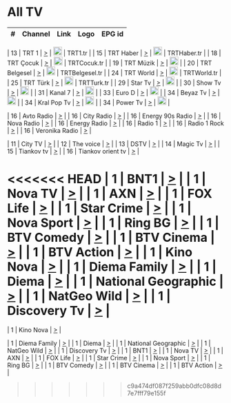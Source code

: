 <h1>All TV</h1>

| #   | Channel        | Link  | Logo | EPG id |
|:---:|:--------------:|:-----:|:----:|:------:|

| 13  | TRT 1            | [>](https://tv-trt1.medya.trt.com.tr/master.m3u8) | <img height="20" src="https://i.imgur.com/j786OLG.png"/> | TRT1.tr |
| 15  | TRT Haber        | [>](https://tv-trthaber.medya.trt.com.tr/master.m3u8) | <img height="20" src="https://i.imgur.com/OVfo8Ab.png"/> | TRTHaber.tr |
| 18  | TRT Çocuk        | [>](https://tv-trtcocuk.medya.trt.com.tr/master.m3u8) | <img height="20" src="https://i.imgur.com/QLFmD6d.png"/> | TRTCocuk.tr |
| 19  | TRT Müzik        | [>](https://tv-trtmuzik.medya.trt.com.tr/master.m3u8) | <img height="20" src="https://i.imgur.com/fIVFCEd.png"/> |
| 20  | TRT Belgesel     | [>](https://tv-trtbelgesel.medya.trt.com.tr/master.m3u8) | <img height="20" src="https://i.imgur.com/MGO87pe.png"/> | TRTBelgesel.tr |
| 24  | TRT World        | [>](https://tv-trtworld.medya.trt.com.tr/master.m3u8) | <img height="20" src="https://i.imgur.com/JEA2xpv.png"/> | TRTWorld.tr |
| 25  | TRT Türk         | [>](https://tv-trtturk.medya.trt.com.tr/master.m3u8) | <img height="20" src="https://i.imgur.com/OSTOQNw.png"/> | TRTTurk.tr |
| 29  | Star Tv   | [>](https://dogus-live.daioncdn.net/startv/startv_360p.m3u8) | <img height="20" src="https://i.imgur.com/IebUZx1.png"/> |
| 30  | Show Tv     | [>](https://ciner-live.daioncdn.net/showtv/showtv.m3u8) | <img height="20" src="https://i.imgur.com/IebUZx1.png"/> |
| 31  | Kanal 7     | [>](https://kanal7-live.daioncdn.net/kanal7/kanal7.m3u8) | <img height="20" src="https://i.imgur.com/IebUZx1.png"/> |
| 33  | Euro D    | [>](https://www.youtube.com/user/KanalD/live) | <img height="20" src="https://i.imgur.com/IebUZx1.png"/> |
| 34  | Beyaz Tv     | [>](https://beyaztv-live.daioncdn.net/beyaztv/beyaztv.m3u8) | <img height="20" src="https://i.imgur.com/IebUZx1.png"/> |
| 34  | Kral Pop Tv     | [>](https://www.youtube.com/watch?v=GuFTuKoXepw) | <img height="20" src="https://i.imgur.com/IebUZx1.png"/> |
| 34  | Power Tv     | [>](https://livetv.powerapp.com.tr/powerTV/powerhd.smil/chunklist.m3u8) | <img height="20" src="https://i.imgur.com/IebUZx1.png"/> |

| 16  | Avto Radio | [>](http://stream.metacast.eu/avtoradio.mp3.m3u) |
| 16  | City Radio | [>](http://stream.metacast.eu/city.aac.m3u) |
| 16  | Energy 90s Radio | [>](http://stream.metacast.eu/energy-90s.m3u) |
| 16  | Nova Radio | [>](http://stream.metacast.eu/nova.aac.m3u) |
| 16  | Energy Radio | [>](http://stream.metacast.eu/nrj.aac.m3u) |
| 16  | Radio 1 | [>](http://stream.metacast.eu/radio1.aac.m3u) |
| 16  | Radio 1 Rock | [>](http://stream.metacast.eu/radio1rock.aac.m3u) |
| 16  | Veronika Radio | [>](http://stream.metacast.eu/veronika.aac.m3u) |

| 11  | City TV | [>](https://tv.city.bg/play/tshls/citytv/index.m3u8) |
| 12  | The voice | [>](https://bss1.neterra.tv/thevoice/thevoice.m3u8) |
| 13  | DSTV | [>](http://46.249.95.140:8081/hls/data.m3u8) |
| 14  | Magic Tv | [>](https://bss1.neterra.tv/magictv/magictv.m3u8) |
| 15  | Tiankov tv | [>](https://streamer103.neterra.tv/tiankov-folk/live.m3u8) |
| 16  | Tiankov orient tv | [>](https://streamer103.neterra.tv/tiankov-orient/live.m3u8) |

<<<<<<< HEAD
| 1 | BNT1 | [>](https://ymkaya.xyz:24820/tv/bnt1/playlist.m3u8?wmsAuthSign=c2VydmVyX3RpbWU9My8xNy8yMDI1IDE6Mjk6NDYgUE0maGFzaF92YWx1ZT1qc0ltNnlvMmVZQzdnbFNZVVFRR0xBPT0mdmFsaWRtaW51dGVzPTYw) |
| 1 | Nova TV | [>](https://ymkaya.xyz:24820/tv/novatv/playlist.m3u8?wmsAuthSign=c2VydmVyX3RpbWU9My8xNy8yMDI1IDE6Mjk6NTYgUE0maGFzaF92YWx1ZT03QmNrUUFtNllUYWlBTHVrMUFSeStBPT0mdmFsaWRtaW51dGVzPTYw) |
| 1 | AXN | [>](https://ymkaya.xyz:24820/tv/axn/playlist.m3u8?wmsAuthSign=c2VydmVyX3RpbWU9My8xNy8yMDI1IDE6MzA6MDYgUE0maGFzaF92YWx1ZT1saVRhV094ZGNKbFVpbjg3R1ZIWEh3PT0mdmFsaWRtaW51dGVzPTYw) |
| 1 | FOX Life | [>](https://ymkaya.xyz:24820/tv/foxlife/playlist.m3u8?wmsAuthSign=c2VydmVyX3RpbWU9My8xNy8yMDI1IDE6MzA6MTYgUE0maGFzaF92YWx1ZT04TW1Mb3Vyc0ZiWG5XcUtubHZBWG1BPT0mdmFsaWRtaW51dGVzPTYw) |
| 1 | Star Crime | [>](https://ymkaya.xyz:24820/tv/foxcrime/playlist.m3u8?wmsAuthSign=c2VydmVyX3RpbWU9My8xNy8yMDI1IDE6MzA6MjUgUE0maGFzaF92YWx1ZT03MlBUT20zRkthSC84bGwzQlczVzZnPT0mdmFsaWRtaW51dGVzPTYw) |
| 1 | Nova Sport | [>](https://ymkaya.xyz:24820/tv/novasport/playlist.m3u8?wmsAuthSign=c2VydmVyX3RpbWU9My8xNy8yMDI1IDE6MzA6MzggUE0maGFzaF92YWx1ZT1MWGRUVDh6N2dDbXRvUW8vNHZYL1ZBPT0mdmFsaWRtaW51dGVzPTYw) |
| 1 | Ring BG | [>](https://ymkaya.xyz:24820/tv/ringbg/playlist.m3u8?wmsAuthSign=c2VydmVyX3RpbWU9My8xNy8yMDI1IDE6MzA6NDggUE0maGFzaF92YWx1ZT10MFlSUC85anV0ZVV1K2hCVWFTaFRnPT0mdmFsaWRtaW51dGVzPTYw) |
| 1 | BTV Comedy | [>](https://ymkaya.xyz:24820/tv/btvcomedy/playlist.m3u8?wmsAuthSign=c2VydmVyX3RpbWU9My8xNy8yMDI1IDE6MzA6NTggUE0maGFzaF92YWx1ZT02R2VlM1FsRkVNb3hYYm5pNzlpbmNRPT0mdmFsaWRtaW51dGVzPTYw) |
| 1 | BTV Cinema | [>](https://ymkaya.xyz:24820/tv/btvcinema/playlist.m3u8?wmsAuthSign=c2VydmVyX3RpbWU9My8xNy8yMDI1IDE6MzE6MDcgUE0maGFzaF92YWx1ZT1DUTBuaGQ2anVTVW9rV0M1UDJ5UHFnPT0mdmFsaWRtaW51dGVzPTYw) |
| 1 | BTV Action | [>](https://ymkaya.xyz:24820/tv/btvaction/playlist.m3u8?wmsAuthSign=c2VydmVyX3RpbWU9My8xNy8yMDI1IDE6MzE6MTcgUE0maGFzaF92YWx1ZT04cEJ6R0xwaUo1VWtPdUFoNzZQR3dRPT0mdmFsaWRtaW51dGVzPTYw) |
| 1 | Kino Nova | [>](https://ymkaya.xyz:24820/tv/kinonova/playlist.m3u8?wmsAuthSign=c2VydmVyX3RpbWU9My8xNy8yMDI1IDE6MzE6MjYgUE0maGFzaF92YWx1ZT1rV2IvT0xXclNwTVE3aFRKRHV4Q3NRPT0mdmFsaWRtaW51dGVzPTYw) |
| 1 | Diema Family | [>](https://ymkaya.xyz:24820/tv/diemafamily/playlist.m3u8?wmsAuthSign=c2VydmVyX3RpbWU9My8xNy8yMDI1IDE6MzE6MzYgUE0maGFzaF92YWx1ZT1WN0JTU0ZIVzAwSlhrWlVkZ0lCKy93PT0mdmFsaWRtaW51dGVzPTYw) |
| 1 | Diema | [>](https://ymkaya.xyz:24820/tv/diema/playlist.m3u8?wmsAuthSign=c2VydmVyX3RpbWU9My8xNy8yMDI1IDE6MzI6MzAgUE0maGFzaF92YWx1ZT1za244a2trL3F3MnFKYTJYQ2ZUK1ZBPT0mdmFsaWRtaW51dGVzPTYw) |
| 1 | National Geographic | [>](https://ymkaya.xyz:24820/tv/natgeo/playlist.m3u8?wmsAuthSign=c2VydmVyX3RpbWU9My8xNy8yMDI1IDE6MzI6NDAgUE0maGFzaF92YWx1ZT1acGhGakNwRlN6RGJSV2taSHVRakZ3PT0mdmFsaWRtaW51dGVzPTYw) |
| 1 | NatGeo Wild | [>](https://ymkaya.xyz:24820/tv/natgeowild/playlist.m3u8?wmsAuthSign=c2VydmVyX3RpbWU9My8xNy8yMDI1IDE6MzI6NDkgUE0maGFzaF92YWx1ZT0vUVNKdi9UQ1BnWUdiK0tYZXRhaUFRPT0mdmFsaWRtaW51dGVzPTYw) |
| 1 | Discovery Tv | [>](https://ymkaya.xyz:24820/tv/discovery/playlist.m3u8?wmsAuthSign=c2VydmVyX3RpbWU9My8xNy8yMDI1IDE6MzI6NTkgUE0maGFzaF92YWx1ZT1kNWhFN09RUk5CTHNpZW1LNWxqc1ZBPT0mdmFsaWRtaW51dGVzPTYw) |
=======


| 1 | Kino Nova | [>](https://ymkaya.xyz:11336/tv/kinonova/playlist.m3u8?wmsAuthSign=c2VydmVyX3RpbWU9MS8yLzIwMjUgNDo0MDoyMCBBTSZoYXNoX3ZhbHVlPWlFS1FrWEtMMVRFM3l5YklUWUJQUHc9PSZ2YWxpZG1pbnV0ZXM9NjA=) |

| 1 | Diema Family | [>](https://ymkaya.xyz:11336/tv/diemafamily/playlist.m3u8?wmsAuthSign=c2VydmVyX3RpbWU9MS8yLzIwMjUgNDo0MDozMCBBTSZoYXNoX3ZhbHVlPUVUaTVKTldvZTF5WVVCM0YwL21kaXc9PSZ2YWxpZG1pbnV0ZXM9NjA=) |
| 1 | Diema | [>](https://ymkaya.xyz:11336/tv/diema/playlist.m3u8?wmsAuthSign=c2VydmVyX3RpbWU9MS8yLzIwMjUgNDo0MDo0MCBBTSZoYXNoX3ZhbHVlPVlYMWVJT2NuUjNpUTBsaytEUFFOS2c9PSZ2YWxpZG1pbnV0ZXM9NjA=) |
| 1 | National Geographic | [>](https://ymkaya.xyz:11336/tv/natgeo/playlist.m3u8?wmsAuthSign=c2VydmVyX3RpbWU9MS8yLzIwMjUgNDo0MTo0MSBBTSZoYXNoX3ZhbHVlPTJQTlVmcG5nYWx0M013eUhGRGxnd0E9PSZ2YWxpZG1pbnV0ZXM9NjA=) |
| 1 | NatGeo Wild | [>](https://ymkaya.xyz:11336/tv/natgeowild/playlist.m3u8?wmsAuthSign=c2VydmVyX3RpbWU9MS8yLzIwMjUgNDo0MTo1MSBBTSZoYXNoX3ZhbHVlPVl1OXZaTTliN0hGWEN3eDBYd1duNkE9PSZ2YWxpZG1pbnV0ZXM9NjA=) |
| 1 | Discovery Tv | [>](https://ymkaya.xyz:11336/tv/discovery/playlist.m3u8?wmsAuthSign=c2VydmVyX3RpbWU9MS8yLzIwMjUgNDo0MjowMSBBTSZoYXNoX3ZhbHVlPWtBQmdLNlY2RmQwWElzMVYzSDJyVkE9PSZ2YWxpZG1pbnV0ZXM9NjA=) |
| 1 | BNT1 | [>](https://ymkaya.xyz:11336/tv/bnt1/playlist.m3u8?wmsAuthSign=c2VydmVyX3RpbWU9MS8yLzIwMjUgNDozODozOCBBTSZoYXNoX3ZhbHVlPVVrMVlRQXpJWlhYeUh6ZFVpSC9NMUE9PSZ2YWxpZG1pbnV0ZXM9NjA=) |
| 1 | Nova TV | [>](https://ymkaya.xyz:11336/tv/novatv/playlist.m3u8?wmsAuthSign=c2VydmVyX3RpbWU9MS8yLzIwMjUgNDozODo0OCBBTSZoYXNoX3ZhbHVlPUVxQjh1a0ZzYkVGZU8zZDFGTzdreVE9PSZ2YWxpZG1pbnV0ZXM9NjA=) |
| 1 | AXN | [>](https://ymkaya.xyz:11336/tv/axn/playlist.m3u8?wmsAuthSign=c2VydmVyX3RpbWU9MS8yLzIwMjUgNDozODo1OCBBTSZoYXNoX3ZhbHVlPUpkWStGY1hkNXhaOVpPZ0thQ0FZL3c9PSZ2YWxpZG1pbnV0ZXM9NjA=) |
| 1 | FOX Life | [>](https://ymkaya.xyz:11336/tv/foxlife/playlist.m3u8?wmsAuthSign=c2VydmVyX3RpbWU9MS8yLzIwMjUgNDozOToxMCBBTSZoYXNoX3ZhbHVlPWt1ZDc1T3AzYlZDTjJnSy9TU0xJZlE9PSZ2YWxpZG1pbnV0ZXM9NjA=) |
| 1 | Star Crime | [>](https://ymkaya.xyz:11336/tv/foxcrime/playlist.m3u8?wmsAuthSign=c2VydmVyX3RpbWU9MS8yLzIwMjUgNDozOToyMCBBTSZoYXNoX3ZhbHVlPXIwVU45Nm9FR1l2enNkTG9TanBxbmc9PSZ2YWxpZG1pbnV0ZXM9NjA=) |
| 1 | Nova Sport | [>](https://ymkaya.xyz:11336/tv/novasport/playlist.m3u8?wmsAuthSign=c2VydmVyX3RpbWU9MS8yLzIwMjUgNDozOTozMCBBTSZoYXNoX3ZhbHVlPXlSZ0UxazVaM0xhSmc0NmR4T0c1T2c9PSZ2YWxpZG1pbnV0ZXM9NjA=) |
| 1 | Ring BG | [>](https://ymkaya.xyz:11336/tv/ringbg/playlist.m3u8?wmsAuthSign=c2VydmVyX3RpbWU9MS8yLzIwMjUgNDozOTo0MCBBTSZoYXNoX3ZhbHVlPTR4aUlFNHVUYWN4enY1WkVuOFZma2c9PSZ2YWxpZG1pbnV0ZXM9NjA=) |
| 1 | BTV Comedy | [>](https://ymkaya.xyz:11336/tv/btvcomedy/playlist.m3u8?wmsAuthSign=c2VydmVyX3RpbWU9MS8yLzIwMjUgNDozOTo1MCBBTSZoYXNoX3ZhbHVlPUtrMTJ2RHNTTUU1RFp1ZkVOdXFSK3c9PSZ2YWxpZG1pbnV0ZXM9NjA=) |
| 1 | BTV Cinema | [>](https://ymkaya.xyz:11336/tv/btvcinema/playlist.m3u8?wmsAuthSign=c2VydmVyX3RpbWU9MS8yLzIwMjUgNDozOTo1OSBBTSZoYXNoX3ZhbHVlPTZWcU9FZW56cG1NM1lrYy8xNE5NeHc9PSZ2YWxpZG1pbnV0ZXM9NjA=) |
| 1 | BTV Action | [>](https://ymkaya.xyz:11336/tv/btvaction/playlist.m3u8?wmsAuthSign=c2VydmVyX3RpbWU9MS8yLzIwMjUgNDo0MDoxMCBBTSZoYXNoX3ZhbHVlPUlDd0ErRkZVWThyMVZwR3c2REdGZ3c9PSZ2YWxpZG1pbnV0ZXM9NjA=) |
>>>>>>> c9a474df087f259abb0dfc08d8d7e7fff79e155f
